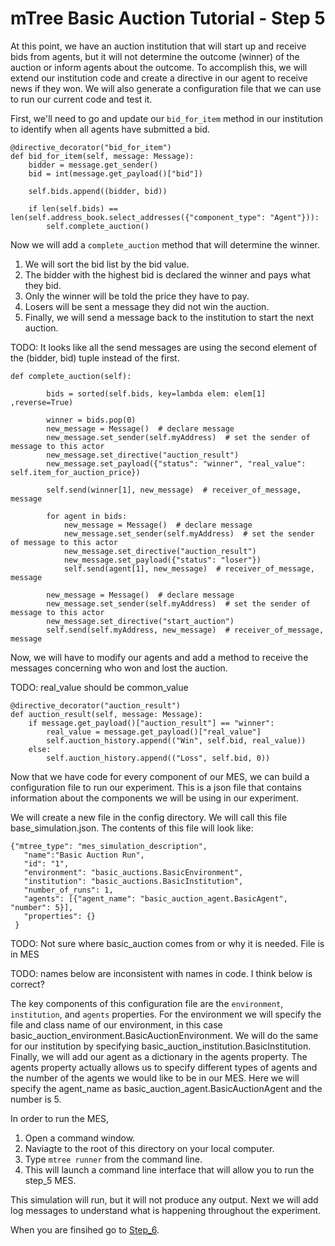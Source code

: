 # mTree Basic Auction Tutorial - Step 5

At this point, we have an auction institution that will start up and receive bids from agents, but it will not determine the outcome (winner) of the auction or inform agents about the outcome. To accomplish this, we will extend our institution code and create a directive in our agent to receive news if they won. We will also generate a configuration file that we can use to run our current code and test it.

First, we'll need to go and update our `bid_for_item` method in our institution to identify when all agents
have submitted a bid.

```
@directive_decorator("bid_for_item")
def bid_for_item(self, message: Message):
    bidder = message.get_sender()
    bid = int(message.get_payload()["bid"])
        
    self.bids.append((bidder, bid))

    if len(self.bids) == len(self.address_book.select_addresses({"component_type": "Agent"})):
        self.complete_auction()
```

Now we will add a `complete_auction` method that will determine the winner. 
1.  We will sort the bid list by the bid value.
2.  The bidder with the highest bid is declared the winner and pays what they bid.  
3.  Only the winner will be told the price they have to pay. 
4.  Losers will be sent a message they did not win the auction. 
5.  Finally, we will send a message back to the institution to start the next auction.

TODO: It looks like all the send messages are using the second element of the (bidder, bid) tuple instead of the first.
```
def complete_auction(self):
        
        bids = sorted(self.bids, key=lambda elem: elem[1] ,reverse=True)

        winner = bids.pop(0)
        new_message = Message()  # declare message
        new_message.set_sender(self.myAddress)  # set the sender of message to this actor
        new_message.set_directive("auction_result")
        new_message.set_payload({"status": "winner", "real_value": self.item_for_auction_price})

        self.send(winner[1], new_message)  # receiver_of_message, message

        for agent in bids:
            new_message = Message()  # declare message
            new_message.set_sender(self.myAddress)  # set the sender of message to this actor
            new_message.set_directive("auction_result")
            new_message.set_payload({"status": "loser"})
            self.send(agent[1], new_message)  # receiver_of_message, message

        new_message = Message()  # declare message
        new_message.set_sender(self.myAddress)  # set the sender of message to this actor
        new_message.set_directive("start_auction")
        self.send(self.myAddress, new_message)  # receiver_of_message, message
```

Now, we will have to modify our agents and add a method to receive the messages concerning who won and lost
the auction.

TODO:  real_value should be common_value
```
@directive_decorator("auction_result")
def auction_result(self, message: Message):
    if message.get_payload()["auction_result"] == "winner":
        real_value = message.get_payload()["real_value"]
        self.auction_history.append(("Win", self.bid, real_value))
    else:
        self.auction_history.append(("Loss", self.bid, 0))
```


Now that we have code for every component of our MES, we can build a configuration file to run our experiment. This is a json file that contains information about the components we will be using in our experiment.

We will create a new file in the config directory. We will call this file base_simulation.json. The contents of this file will look like:

```
{"mtree_type": "mes_simulation_description",
   "name":"Basic Auction Run",
   "id": "1",
   "environment": "basic_auctions.BasicEnvironment",
   "institution": "basic_auctions.BasicInstitution",
   "number_of_runs": 1,
   "agents": [{"agent_name": "basic_auction_agent.BasicAgent", "number": 5}],
   "properties": {}
 }
```
TODO: Not sure where basic_auction comes from or why it is needed.  File is in MES

TODO: names below are inconsistent with names in code.  I think below is correct?

The key components of this configuration file are the `environment`, `institution`, and `agents` properties. For the environment we will specify the file and class name of our environment, in this case basic_auction_environment.BasicAuctionEnvironment. We will do the same for our institution by specifying basic_auction_institution.BasicInstitution. Finally, we will add our agent as a dictionary in the agents property. The agents property actually allows us to specify different types of agents and the number of the agents we would like to be in our MES. Here we will specify the agent_name as basic_auction_agent.BasicAuctionAgent and the number is 5.

In order to run the MES,
1. Open a command window.
2. Naviagte to the root of this directory on your local computer.
3. Type `mtree runner` from the command line.  
4. This will launch a command line interface that will allow you to run the step_5 MES.

This simulation will run, but it will not produce any output.  Next we will add log messages to understand 
what is happening throughout the experiment.

When you are finsihed go to [Step_6](../step_6).


            
            
        
